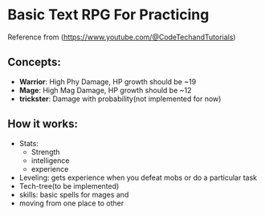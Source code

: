 # Basic Text RPG For Practicing

Reference from (https://www.youtube.com/@CodeTechandTutorials)

## Concepts:
- **Warrior**: High Phy Damage, HP growth should be ~19
- **Mage**: High Mag Damage, HP growth should be ~12
- **trickster**: Damage with probability(not implemented for now)

## How it works:
 - Stats:
    - Strength
    - intelligence
    - experience
 - Leveling: gets experience when you defeat mobs or do a particular task 
 - Tech-tree(to be implemented)
 - skills: basic spells for mages and 
 - moving from one place to other

